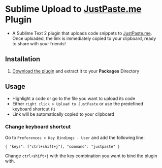 # Sublime Upload to [JustPaste.me](http://justpaste.me) Plugin

- A Sublime Text 2 plugin that uploads code snippets to [JustPaste.me](http://justpaste.me). Once uploaded, the link is immediately copied to your clipboard, ready to share with your friends!

## Installation

1. [Download the plugin](https://github.com/Apathetic012/JustPaste/zipball/master) and extract it to your **Packages** Directory

## Usage

- Highlight a code or go to the file you want to upload its code
- Either `right click > Upload to JustPaste` or use the predefined keyboard shortcut `F1`
- Link will be automatically copied to your clipboard

### Change keyboard shortcut

Go to `Preferences > Key Bindings - User` and add the following line:

    { "keys": ["ctrl+shift+j"], "command": "justpaste" }

Change `ctrl+shift+j` with the key combination you want to bind the plugin with.

